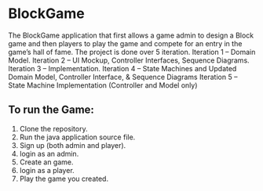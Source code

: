 # BlockGame
The BlockGame application that first allows a game admin to design a Block game and then players to play the game and compete for an entry in the game’s hall of fame.
The project is done over 5 iteration. 
Iteration 1 – Domain Model.
Iteration 2 – UI Mockup, Controller Interfaces, Sequence Diagrams.
Iteration 3 – Implementation.
Iteration 4 – State Machines and Updated Domain Model, Controller Interface, & Sequence Diagrams
Iteration 5 – State Machine Implementation (Controller and Model only)

## To run the Game: 
1. Clone the repository. 
2. Run the java application source file. 
3. Sign up (both admin and player).
4. login as an admin.
5. Create an game. 
6. login as a player. 
7. Play the game you created. 
